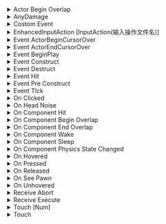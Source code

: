<details>
<summary>Actor Begin Overlap</summary>
<pre><code>
Actor碰撞事件(返回Other Actor对象 即碰撞到的对象)
</code></pre>
</details>




<details>
<summary>AnyDamage</summary>
<pre><code>
Actor对象受到任意伤害后触发该事件(即其他蓝图中触发了该Actor的Damage节点)
</code></pre>
</details>




<details>
<summary>Costom Event</summary>
<pre><code>
自定义事件
</code></pre>
</details>




<details>
<summary>EnhancedInputAction [InputAction(输入操作文件名)]</summary>
<pre><code>
Triggered 按下(不松开)后,会持续使出(tick级别)
Started 按下后马上触发一次
Ongoing 按下并长按触发器操作(IA文件中设置触发器长按),按下后会持续响应
Canceled 按下并且长按但时间不足未触发Ongoing操作(IA文件中设置触发器长按),输出一次
Completed 从"已触发"到"无"后,触发一次(类似长按后松开触发)
Action Value 输出值(这与IA文件设置的参量有关)
Elapsed Seconds 经过几秒
Triggerd Seconds 触发几秒
Input Action IA对象

[详情内容见](../输入(Inputs)/输入映射情境.md)
</code></pre>
</details>




<details>
<summary>Event ActorBeginCursorOver</summary>
<pre><code>
鼠标悬停在此Actor上时调用的事件
</code></pre>
</details>




<details>
<summary>Event ActorEndCursorOver</summary>
<pre><code>
鼠标从此Actor上移开时调用的事件
</code></pre>
</details>




<details>
<summary>Event BeginPlay</summary>
<pre><code>
蓝图加载开始时调用一次
</code></pre>
</details>




<details>
<summary>Event Construct</summary>
<pre><code>
UI控件事件蓝图,只有游戏运行时才会调用
</code></pre>
</details>




<details>
<summary>Event Destruct</summary>
<pre><code>
发生摧毁事件
</code></pre>
</details>




<details>
<summary>Event Hit</summary>
<pre><code>
碰撞触发事件(碰撞双方都会触发调用)
</code></pre>
</details>




<details>
<summary>Event Pre Construct</summary>
<pre><code>
UI控件事件蓝图,调试时即调用
</code></pre>
</details>




<details>
<summary>Event TIck</summary>
<pre><code>
蓝图存在时,每帧调用一次
</code></pre>
</details>




<details>
<summary>On Clicked</summary>
<pre><code>
窗口被点击事件
</code></pre>
</details>




<details>
<summary>On Head Noise</summary>
<pre><code>
PawnSensing组件事件,AI对象听到声音触发

Location (声源位置)
</code></pre>
</details>




<details>
<summary>On Component Hit</summary>
<pre><code>
物理命中事件
</code></pre>
</details>




<details>
<summary>On Component Begin Overlap</summary>
<pre><code>
物理重叠事件
</code></pre>
</details>




<details>
<summary>On Component End Overlap</summary>
<pre><code>
物理重叠结束事件
</code></pre>
</details>




<details>
<summary>On Component Wake</summary>
<pre><code>
唤醒底层物理事件
</code></pre>
</details>




<details>
<summary>On Component Sleep</summary>
<pre><code>
休眠底层物理事件
</code></pre>
</details>




<details>
<summary>On Component Physics State Changed</summary>
<pre><code>
修改组件的物理效果后触发事件
</code></pre>
</details>




<details>
<summary>On Hovered</summary>
<pre><code>
窗口悬停事件
</code></pre>
</details>




<details>
<summary>On Pressed</summary>
<pre><code>
窗口被按下事件
</code></pre>
</details>




<details>
<summary>On Released</summary>
<pre><code>
窗口被点击后松开事件
</code></pre>
</details>




<details>
<summary>On See Pawn</summary>
<pre><code>
PawnSensing组件事件,AI对象看到Pawn触发

返回的Pawn即看到的对象
</code></pre>
</details>




<details>
<summary>On Unhovered</summary>
<pre><code>
窗口悬停后离开事件
</code></pre>
</details>




<details>
<summary>Receive Abort</summary>
<pre><code>
AI的行为树中Tasks->Reset Player节点可展开Receive Abort事件用于放弃行为任务
Finish Abort即完成(退出该行为蓝图)
</code></pre>
</details>




<details>
<summary>Receive Execute</summary>
<pre><code>
AI的行为树中Tasks->Reset Player节点可展开Receive Execute事件用于新建行为任务
Finish Execute即完成(退出该行为蓝图)
</code></pre>
</details>




<details>
<summary>Touch [Num]</summary>
<pre><code>
num同时触摸事件触发
</code></pre>
</details>




<details>
<summary>Touch</summary>
<pre><code>
显示为InputTouch 
触摸屏事件,可以获取坐标
</code></pre>
</details>




